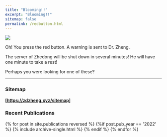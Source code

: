```yaml
---
title: "Blooming!!"
excerpt: "Blooming!!"
sitemap: false
permalink: /redbutton.html
---
```


![](https://zdzheng.xyz/images/boom.png)

Oh! You press the red button. A warning is sent to Dr. Zheng. 

The server of Zhedong will be shut down in several minutes!  He will have one minute to take a rest!

Perhaps you were looking for one of these? 

<hr>

### Sitemap

<strong><a href="https://zdzheng.xyz/sitemap"> [https://zdzheng.xyz/sitemap]</a></strong> 

### Recent Publications

{% for post in site.publications reversed %}
  {%if post.pub_year == '2022' %}
      {% include archive-single.html %}
  {% endif %}
{% endfor %}
